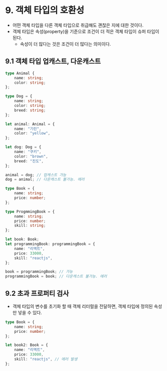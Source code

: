 # 9. 객체 타입의 호환성
- 어떤 객체 타입을 다른 객체 타입으로 취급해도 괜찮은 지에 대한 것이다.
- 객체 타입은 속성(property)을 기준으로 조건이 더 적은 객체 타입이 슈퍼 타입이 된다.
	- 속성이 더 많다는 것은 조건이 더 많다는 의미이다.

## 9.1 객체 타입 업캐스트, 다운캐스트
```typescript
type Animal {
	name: string;
	color: string;
};

type Dog = {
	name: string;
	color: string;
	breed: string;
};

let animal: Animal = {
	name: "기린",
	color: "yellow",
};

let dog: Dog = {
	name: "쿠키",
	color: "brown",
	breed: "진도",
};

animal = dog; // 업캐스트 가능
dog = animal; // 다운캐스트 불가능. 에러
```

```typescript
type Book = {
	name: string;
	price: number;
};

type ProgmmingBook = {
	name: string;
	price: number;
	skill: string;
};

let book: Book;
let programmingBook: programmingBook = {
	name: "리액트",
	price: 33000,
	skill: "reactjs",
};

book = programmingBook; // 가능
programmingBook = book; // 다운캐스트 불가능. 에러
```

## 9.2 초과 프로퍼티 검사
- 객체 타입의 변수를 초기화 할 때 객체 리터럴을 전달하면, 객체 타입에 정의된 속성만 넣을 수 있다.
```typescript
type Book = {
	name: string;
	price: number;
};

let book2: Book = {
	name: "리액트",
	price: 33000,
	skill: "reactjs", // 에러 발생
};
```

